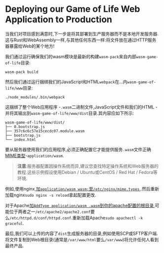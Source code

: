 # Deploying our Game of Life Web Application to Production

当我们对项目感到满意时,下一步是将其部署到生产服务器而不是本地开发服务器.这与Rust和WebAssembly一样,与其他任何东西一样:将文件放在通过HTTP服务器暴露给Web的某个地方!

我们通过运行确保我们的wasm模块是最新的构建`wasm-pack`来自内部`wasm-game-of-life`目录:

```
wasm-pack build
```

然后我们通过运行捆绑我们的JavaScript和HTML`webpack`在...内`wasm-game-of-life/www`目录:

```
./node_modules/.bin/webpack
```

这捆绑了整个Web应用程序 -`.wasm`二进制文件,JavaScript文件和我们的HTML  - 并将其输出到`wasm-game-of-life/www/dist`目录.其内容应如下所示:

```
wasm-game-of-life/www/dist/
├── 0.bootstrap.js
├── 357c6c6c57e15cecdc07.module.wasm
├── bootstrap.js
└── index.html
```

要从服务器使用我们的应用程序,必须正确配置它才能提供服务`.wasm`文件正确[MIME类型][mime]-`application/wasm`.

[mime]: https://developer.mozilla.org/en-US/docs/Web/HTTP/Basics_of_HTTP/MIME_types

> **注意**:服务器配置因操作系统而异,建议您查找特定操作系统和Web服务器的教程.这些示例假设使用Debian / Ubuntu或CentOS / Red Hat / Fedora等环境.

例如,使用nginx,[加`application/wasm wasm;`至`/etc/nginx/mime.types`
][nginx-mime].然后重新加载nginx`sudo nginx -s reload`拿起配置更改.

[nginx-mime]: https://nginx.org/en/docs/http/ngx_http_core_module.html#types

对于Apache[加`AddType application/wasm .wasm`到你的apache配置的根目录][apache-mime],可能位于两者之一`/etc/apache2/apache2.conf`要么`/etc/httpd.d/conf/httpd.conf`.重新加载Apache`sudo apachectl -k graceful`.

[apache-mime]: https://httpd.apache.org/docs/2.4/mod/mod_mime.html#addtype

最后,我们可以上传的内容了`dist`生成服务器的目录,例如使用SCP或SFTP客户端.将文件复制到Web根目录(通常是`/var/www/html`要么`/var/www`)将允许任何人看到最终产品.
